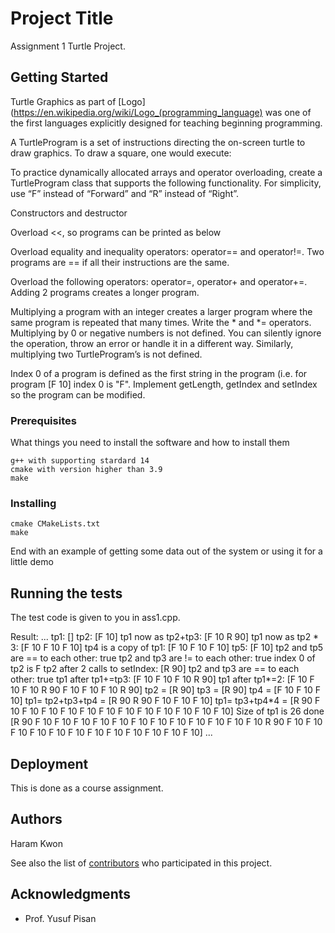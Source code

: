 # Project Title

Assignment 1 Turtle Project.

## Getting Started

Turtle Graphics as part of [Logo](https://en.wikipedia.org/wiki/Logo_(programming_language) was one of the first languages explicitly designed for teaching beginning programming.

A TurtleProgram is a set of instructions directing the on-screen turtle to draw graphics. To draw a square, one would execute:

To practice dynamically allocated arrays and operator overloading, create a TurtleProgram class that supports the following functionality. For simplicity, use “F” instead of “Forward” and “R” instead of “Right”.

Constructors and destructor

Overload <<, so programs can be printed as below

Overload equality and inequality operators: operator== and operator!=. Two programs are == if all their instructions are the same.

Overload the following operators: operator=, operator+ and operator+=. Adding 2 programs creates a longer program.

Multiplying a program with an integer creates a larger program where the same program is repeated that many times. Write the * and *= operators. Multiplying by 0 or negative numbers is not defined. You can silently ignore the operation, throw an error or handle it in a different way. Similarly, multiplying two TurtleProgram’s is not defined.

Index 0 of a program is defined as the first string in the program (i.e. for program [F 10] index 0 is "F". Implement getLength,  getIndex and setIndex so the program can be modified.

### Prerequisites

What things you need to install the software and how to install them

```
g++ with supporting stardard 14
cmake with version higher than 3.9
make
```

### Installing

```
cmake CMakeLists.txt
make
```

End with an example of getting some data out of the system or using it for a little demo

## Running the tests

The test code is given to you in ass1.cpp.

Result:
...
tp1: []
tp2: [F 10]
tp1 now as tp2+tp3: [F 10 R 90]
tp1 now as tp2 * 3: [F 10 F 10 F 10]
tp4 is a copy of tp1: [F 10 F 10 F 10]
tp5: [F 10]
tp2 and tp5 are == to each other: true
tp2 and tp3 are != to each other: true
index 0 of tp2 is F
tp2 after 2 calls to setIndex: [R 90]
tp2 and tp3 are == to each other: true
tp1 after tp1+=tp3: [F 10 F 10 F 10 R 90]
tp1 after tp1*=2: [F 10 F 10 F 10 R 90 F 10 F 10 F 10 R 90]
tp2 = [R 90]
tp3 = [R 90]
tp4 = [F 10 F 10 F 10]
tp1= tp2+tp3+tp4 = [R 90 R 90 F 10 F 10 F 10]
tp1= tp3+tp4*4 = [R 90 F 10 F 10 F 10 F 10 F 10 F 10 F 10 F 10 F 10 F 10 F 10 F 10]
Size of tp1 is 26
done
[R 90 F 10 F 10 F 10 F 10 F 10 F 10 F 10 F 10 F 10 F 10 F 10 F 10 R 90 F 10 F 10 F 10 F 10 F 10 F 10 F 10 F 10 F 10 F 10 F 10 F 10]
...


## Deployment

This is done as a course assignment.

## Authors

Haram Kwon

See also the list of [contributors](https://github.com/your/project/contributors) who participated in this project.


## Acknowledgments

* Prof. Yusuf Pisan
